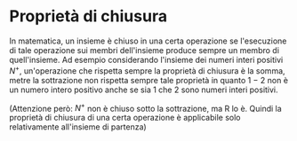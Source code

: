 # Proprietà di chiusura

In matematica, un insieme è chiuso in una certa operazione se l'esecuzione di tale operazione sui membri dell'insieme produce sempre un membro di quell'insieme.
Ad esempio considerando l'insieme dei numeri interi positivi $N^+$, un'operazione che rispetta sempre la proprietà di chiusura è la somma, metre la sottrazione non rispetta sempre tale proprietà in quanto 1 − 2 non è un numero intero positivo anche se sia 1 che 2 sono numeri interi positivi.

(Attenzione però: $N^+$ non è chiuso sotto la sottrazione, ma R lo è. Quindi la proprietà di chiusura di una certa operazione è applicabile solo relativamente all'insieme di partenza)


